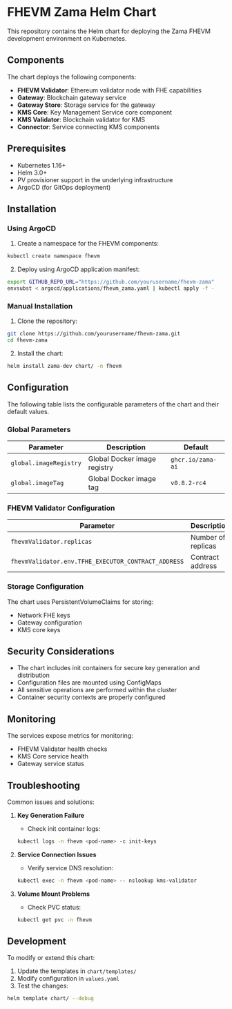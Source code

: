 # FHEVM Zama Helm Chart

This repository contains the Helm chart for deploying the Zama FHEVM development environment on Kubernetes.

## Components

The chart deploys the following components:

- **FHEVM Validator**: Ethereum validator node with FHE capabilities
- **Gateway**: Blockchain gateway service
- **Gateway Store**: Storage service for the gateway
- **KMS Core**: Key Management Service core component
- **KMS Validator**: Blockchain validator for KMS
- **Connector**: Service connecting KMS components

## Prerequisites

- Kubernetes 1.16+
- Helm 3.0+
- PV provisioner support in the underlying infrastructure
- ArgoCD (for GitOps deployment)

## Installation

### Using ArgoCD

1. Create a namespace for the FHEVM components:
```bash
kubectl create namespace fhevm
```

2. Deploy using ArgoCD application manifest:
```bash
export GITHUB_REPO_URL="https://github.com/yourusername/fhevm-zama"
envsubst < argocd/applications/fhevm_zama.yaml | kubectl apply -f -
```

### Manual Installation

1. Clone the repository:
```bash
git clone https://github.com/yourusername/fhevm-zama.git
cd fhevm-zama
```

2. Install the chart:
```bash
helm install zama-dev chart/ -n fhevm
```

## Configuration

The following table lists the configurable parameters of the chart and their default values.

### Global Parameters

| Parameter | Description | Default |
|-----------|-------------|---------|
| `global.imageRegistry` | Global Docker image registry | `ghcr.io/zama-ai` |
| `global.imageTag` | Global Docker image tag | `v0.8.2-rc4` |

### FHEVM Validator Configuration

| Parameter | Description | Default |
|-----------|-------------|---------|
| `fhevmValidator.replicas` | Number of replicas | `1` |
| `fhevmValidator.env.TFHE_EXECUTOR_CONTRACT_ADDRESS` | Contract address | `0x05fD9B5EFE0a996095f42Ed7e77c390810CF660c` |

### Storage Configuration

The chart uses PersistentVolumeClaims for storing:
- Network FHE keys
- Gateway configuration
- KMS core keys

## Security Considerations

- The chart includes init containers for secure key generation and distribution
- Configuration files are mounted using ConfigMaps
- All sensitive operations are performed within the cluster
- Container security contexts are properly configured

## Monitoring

The services expose metrics for monitoring:
- FHEVM Validator health checks
- KMS Core service health
- Gateway service status

## Troubleshooting

Common issues and solutions:

1. **Key Generation Failure**
   - Check init container logs:
   ```bash
   kubectl logs -n fhevm <pod-name> -c init-keys
   ```

2. **Service Connection Issues**
   - Verify service DNS resolution:
   ```bash
   kubectl exec -n fhevm <pod-name> -- nslookup kms-validator
   ```

3. **Volume Mount Problems**
   - Check PVC status:
   ```bash
   kubectl get pvc -n fhevm
   ```

## Development

To modify or extend this chart:

1. Update the templates in `chart/templates/`
2. Modify configuration in `values.yaml`
3. Test the changes:
```bash
helm template chart/ --debug
```

